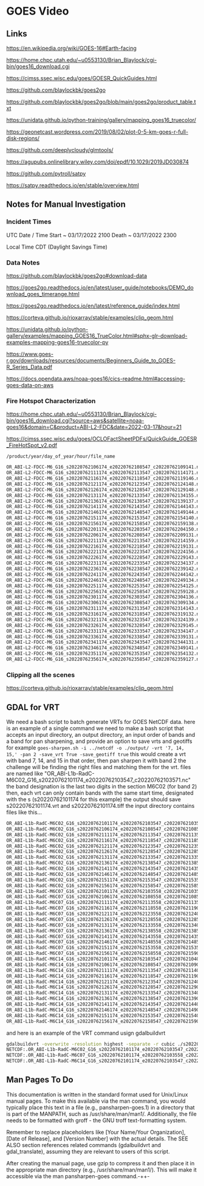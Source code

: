 # GOES Video

## Links

<https://en.wikipedia.org/wiki/GOES-16#Earth-facing>

<https://home.chpc.utah.edu/~u0553130/Brian_Blaylock/cgi-bin/goes16_download.cgi>

<https://cimss.ssec.wisc.edu/goes/GOESR_QuickGuides.html>

<https://github.com/blaylockbk/goes2go>

<https://github.com/blaylockbk/goes2go/blob/main/goes2go/product_table.txt>

<https://unidata.github.io/python-training/gallery/mapping_goes16_truecolor/>

<https://geonetcast.wordpress.com/2019/08/02/plot-0-5-km-goes-r-full-disk-regions/>

<https://github.com/deeplycloudy/glmtools/>

<https://agupubs.onlinelibrary.wiley.com/doi/epdf/10.1029/2019JD030874>

<https://github.com/pytroll/satpy>

<https://satpy.readthedocs.io/en/stable/overview.html>

## Notes for Manual Investigation

### Incident Times

UTC Date / Time
Start ~ 03/17/2022 2100
Death ~ 03/17/2022 2300

Local Time CDT (Daylight Savings Time)

### Data Notes

<https://github.com/blaylockbk/goes2go#download-data>

<https://goes2go.readthedocs.io/en/latest/user_guide/notebooks/DEMO_download_goes_timerange.html>

<https://goes2go.readthedocs.io/en/latest/reference_guide/index.html>

<https://corteva.github.io/rioxarray/stable/examples/clip_geom.html>

<https://unidata.github.io/python-gallery/examples/mapping_GOES16_TrueColor.html#sphx-glr-download-examples-mapping-goes16-truecolor-py>

<https://www.goes-r.gov/downloads/resources/documents/Beginners_Guide_to_GOES-R_Series_Data.pdf>

<https://docs.opendata.aws/noaa-goes16/cics-readme.html#accessing-goes-data-on-aws>

### Fire Hotspot Characterization

<https://home.chpc.utah.edu/~u0553130/Brian_Blaylock/cgi-bin/goes16_download.cgi?source=aws&satellite=noaa-goes16&domain=C&product=ABI-L2-FDC&date=2022-03-17&hour=21>

<https://cimss.ssec.wisc.edu/goes/OCLOFactSheetPDFs/QuickGuide_GOESR_FireHotSpot_v2.pdf>

`/product/year/day_of_year/hour/file_name`

```sh
OR_ABI-L2-FDCC-M6_G16_s20220762106174_e20220762108547_c20220762109141.nc
OR_ABI-L2-FDCC-M6_G16_s20220762111174_e20220762113547_c20220762114171.nc
OR_ABI-L2-FDCC-M6_G16_s20220762116174_e20220762118547_c20220762119146.nc
OR_ABI-L2-FDCC-M6_G16_s20220762121174_e20220762123547_c20220762124148.nc
OR_ABI-L2-FDCC-M6_G16_s20220762126174_e20220762128547_c20220762129148.nc
OR_ABI-L2-FDCC-M6_G16_s20220762131174_e20220762133547_c20220762134155.nc
OR_ABI-L2-FDCC-M6_G16_s20220762136174_e20220762138547_c20220762139137.nc
OR_ABI-L2-FDCC-M6_G16_s20220762141174_e20220762143547_c20220762144143.nc
OR_ABI-L2-FDCC-M6_G16_s20220762146174_e20220762148547_c20220762149144.nc
OR_ABI-L2-FDCC-M6_G16_s20220762151174_e20220762153547_c20220762154140.nc
OR_ABI-L2-FDCC-M6_G16_s20220762156174_e20220762158547_c20220762159138.nc
OR_ABI-L2-FDCC-M6_G16_s20220762201174_e20220762203547_c20220762204150.nc
OR_ABI-L2-FDCC-M6_G16_s20220762206174_e20220762208547_c20220762209131.nc
OR_ABI-L2-FDCC-M6_G16_s20220762211174_e20220762213547_c20220762214159.nc
OR_ABI-L2-FDCC-M6_G16_s20220762216174_e20220762218547_c20220762219131.nc
OR_ABI-L2-FDCC-M6_G16_s20220762221174_e20220762223547_c20220762224156.nc
OR_ABI-L2-FDCC-M6_G16_s20220762226174_e20220762228547_c20220762229143.nc
OR_ABI-L2-FDCC-M6_G16_s20220762231174_e20220762233547_c20220762234137.nc
OR_ABI-L2-FDCC-M6_G16_s20220762236174_e20220762238547_c20220762239142.nc
OR_ABI-L2-FDCC-M6_G16_s20220762241174_e20220762243547_c20220762244142.nc
OR_ABI-L2-FDCC-M6_G16_s20220762246174_e20220762248547_c20220762249134.nc
OR_ABI-L2-FDCC-M6_G16_s20220762251174_e20220762253547_c20220762254125.nc
OR_ABI-L2-FDCC-M6_G16_s20220762256174_e20220762258547_c20220762259128.nc
OR_ABI-L2-FDCC-M6_G16_s20220762301174_e20220762303547_c20220762304136.nc
OR_ABI-L2-FDCC-M6_G16_s20220762306174_e20220762308547_c20220762309134.nc
OR_ABI-L2-FDCC-M6_G16_s20220762311174_e20220762313547_c20220762314143.nc
OR_ABI-L2-FDCC-M6_G16_s20220762316174_e20220762318547_c20220762319132.nc
OR_ABI-L2-FDCC-M6_G16_s20220762321174_e20220762323547_c20220762324139.nc
OR_ABI-L2-FDCC-M6_G16_s20220762326174_e20220762328547_c20220762329145.nc
OR_ABI-L2-FDCC-M6_G16_s20220762331174_e20220762333547_c20220762334147.nc
OR_ABI-L2-FDCC-M6_G16_s20220762336174_e20220762338547_c20220762339131.nc
OR_ABI-L2-FDCC-M6_G16_s20220762341174_e20220762343547_c20220762344131.nc
OR_ABI-L2-FDCC-M6_G16_s20220762346174_e20220762348547_c20220762349141.nc
OR_ABI-L2-FDCC-M6_G16_s20220762351174_e20220762353547_c20220762354132.nc
OR_ABI-L2-FDCC-M6_G16_s20220762356174_e20220762358547_c20220762359127.nc
```

### Clipping all the scenes

<https://corteva.github.io/rioxarray/stable/examples/clip_geom.html>

## GDAL for VRT

We need a bash script to batch generate VRTs for GOES NetCDF data. here is an example of a single command
we need to make a bash script that accepts an input directory, an output directory, an input order of bands and a band for pan sharpening, and provide an option to save vrts and geotiffs
for example `goes-sharpen.sh -i ../netcdf -o ./output/ -vrt '7, 14, 15,' -pan 2 -save_vrt True -save_geotiff true`
this would create a vrt with band 7, 14, and 15 in that order, then pan sharpen it with band 2
the challenge will be finding the right files and matching them for the vrt.
files are named like "OR_ABI-L1b-RadC-M6C02_G16_s20220762101174_e20220762103547_c20220762103571.nc"
the band designation is the last two digits in the section M6C02 (for band 2)
then, each vrt can only contain bands with the same start time, designated with the s (s20220762101174 for this example)
the output should save s20220762101174.vrt and s20220762101174.tiff
the input directory contains files like this...

```sh
OR_ABI-L1b-RadC-M6C02_G16_s20220762101174_e20220762103547_c20220762103571.nc
OR_ABI-L1b-RadC-M6C02_G16_s20220762106174_e20220762108547_c20220762108571.nc
OR_ABI-L1b-RadC-M6C02_G16_s20220762111174_e20220762113547_c20220762113572.nc
OR_ABI-L1b-RadC-M6C02_G16_s20220762116174_e20220762118547_c20220762118573.nc
OR_ABI-L1b-RadC-M6C02_G16_s20220762121174_e20220762123547_c20220762123572.nc
OR_ABI-L1b-RadC-M6C02_G16_s20220762126174_e20220762128547_c20220762128572.nc
OR_ABI-L1b-RadC-M6C02_G16_s20220762131174_e20220762133547_c20220762133572.nc
OR_ABI-L1b-RadC-M6C02_G16_s20220762136174_e20220762138547_c20220762138571.nc
OR_ABI-L1b-RadC-M6C02_G16_s20220762141174_e20220762143547_c20220762143573.nc
OR_ABI-L1b-RadC-M6C02_G16_s20220762146174_e20220762148547_c20220762148572.nc
OR_ABI-L1b-RadC-M6C02_G16_s20220762151174_e20220762153547_c20220762153572.nc
OR_ABI-L1b-RadC-M6C02_G16_s20220762156174_e20220762158547_c20220762158572.nc
OR_ABI-L1b-RadC-M6C07_G16_s20220762101174_e20220762103558_c20220762103593.nc
OR_ABI-L1b-RadC-M6C07_G16_s20220762106174_e20220762108558_c20220762108597.nc
OR_ABI-L1b-RadC-M6C07_G16_s20220762111174_e20220762113558_c20220762113596.nc
OR_ABI-L1b-RadC-M6C07_G16_s20220762116174_e20220762118558_c20220762119004.nc
OR_ABI-L1b-RadC-M6C07_G16_s20220762121174_e20220762123558_c20220762124008.nc
OR_ABI-L1b-RadC-M6C07_G16_s20220762126174_e20220762128558_c20220762128594.nc
OR_ABI-L1b-RadC-M6C07_G16_s20220762131174_e20220762133558_c20220762134024.nc
OR_ABI-L1b-RadC-M6C07_G16_s20220762136174_e20220762138558_c20220762138596.nc
OR_ABI-L1b-RadC-M6C07_G16_s20220762141174_e20220762143558_c20220762143597.nc
OR_ABI-L1b-RadC-M6C07_G16_s20220762146174_e20220762148558_c20220762148586.nc
OR_ABI-L1b-RadC-M6C07_G16_s20220762151174_e20220762153558_c20220762153583.nc
OR_ABI-L1b-RadC-M6C07_G16_s20220762156174_e20220762158558_c20220762159009.nc
OR_ABI-L1b-RadC-M6C14_G16_s20220762101174_e20220762103547_c20220762104020.nc
OR_ABI-L1b-RadC-M6C14_G16_s20220762106174_e20220762108547_c20220762109020.nc
OR_ABI-L1b-RadC-M6C14_G16_s20220762111174_e20220762113547_c20220762114014.nc
OR_ABI-L1b-RadC-M6C14_G16_s20220762116174_e20220762118547_c20220762119006.nc
OR_ABI-L1b-RadC-M6C14_G16_s20220762121174_e20220762123547_c20220762124017.nc
OR_ABI-L1b-RadC-M6C14_G16_s20220762126174_e20220762128547_c20220762129014.nc
OR_ABI-L1b-RadC-M6C14_G16_s20220762131174_e20220762133547_c20220762134007.nc
OR_ABI-L1b-RadC-M6C14_G16_s20220762136174_e20220762138547_c20220762139005.nc
OR_ABI-L1b-RadC-M6C14_G16_s20220762141174_e20220762143547_c20220762144025.nc
OR_ABI-L1b-RadC-M6C14_G16_s20220762146174_e20220762148547_c20220762149020.nc
OR_ABI-L1b-RadC-M6C14_G16_s20220762151174_e20220762153547_c20220762154019.nc
OR_ABI-L1b-RadC-M6C14_G16_s20220762156174_e20220762158547_c20220762159003.nc
```

and here is an example of the VRT command usign gdalbuildvrt

```sh
gdalbuildvrt -overwrite -resolution highest -separate -r cubic ./s20220762101174.vrt 
NETCDF:.OR_ABI-L1b-RadC-M6C02_G16_s20220762101174_e20220762103547_c20220762103571.nc:Rad 
NETCDF:.OR_ABI-L1b-RadC-M6C07_G16_s20220762101174_e20220762103558_c20220762103593.nc:Rad 
NETCDF:.OR_ABI-L1b-RadC-M6C14_G16_s20220762101174_e20220762103547_c20220762104020.nc:Rad
```

## Man Pages To Do

This documentation is written in the standard format used for Unix/Linux manual pages. To make this available via the man command, you would typically place this text in a file (e.g., pansharpen-goes.1) in a directory that is part of the MANPATH, such as /usr/share/man/man1/. Additionally, the file needs to be formatted with groff - the GNU troff text-formatting system.

Remember to replace placeholders like [Your Name/Your Organization], [Date of Release], and [Version Number] with the actual details. The SEE ALSO section references related commands (gdalbuildvrt and gdal_translate), assuming they are relevant to users of this script.

After creating the manual page, use gzip to compress it and then place it in the appropriate man directory (e.g., /usr/share/man/man1/). This will make it accessible via the man pansharpen-goes command.-++-